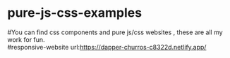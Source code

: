 # pure-js-css-examples
#You can find css components and pure js/css websites , these are all my work for fun.
<br/>
#responsive-website url:https://dapper-churros-c8322d.netlify.app/
